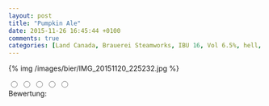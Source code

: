 ```yaml
---
layout: post
title: "Pumpkin Ale"
date: 2015-11-26 16:45:44 +0100
comments: true
categories: [Land Canada, Brauerei Steamworks, IBU 16, Vol 6.5%, hell, Kürbis]
---
```


{% img /images/bier/IMG_20151120_225232.jpg %}

<span class="star-rating">  
	<input type="radio" name="rating_1" value="1"><i></i>
	<input type="radio" name="rating_1" value="2"><i></i>
	<input type="radio" name="rating_1" value="3"><i></i>
	<input type="radio" name="rating_1" value="4"><i></i>
	<input type="radio" name="rating_1" value="5"><i></i>
</span>
<div class="fa fa-users"> Bewertung: <span id="avgRating_1"></span></div>
<div id="rated_1"></div>
